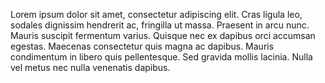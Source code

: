 Lorem ipsum dolor sit amet, consectetur adipiscing elit. Cras ligula leo, sodales dignissim hendrerit ac, fringilla ut massa. Praesent in arcu nunc. Mauris suscipit fermentum varius. Quisque nec ex dapibus orci accumsan egestas. Maecenas consectetur quis magna ac dapibus. Mauris condimentum in libero quis pellentesque. Sed gravida mollis lacinia. Nulla vel metus nec nulla venenatis dapibus. 